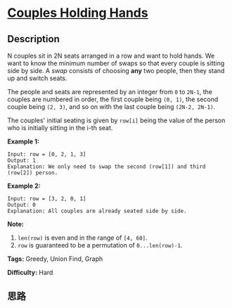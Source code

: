 # [Couples Holding Hands][title]

## Description

N couples sit in 2N seats arranged in a row and want to hold hands. We want to
know the minimum number of swaps so that every couple is sitting side by side.
A _swap_ consists of choosing **any** two people, then they stand up and
switch seats.

The people and seats are represented by an integer from `0` to `2N-1`, the
couples are numbered in order, the first couple being `(0, 1)`, the second
couple being `(2, 3)`, and so on with the last couple being `(2N-2, 2N-1)`.

The couples' initial seating is given by `row[i]` being the value of the
person who is initially sitting in the i-th seat.

**Example 1:**  
            Input: row = [0, 2, 1, 3]    Output: 1    Explanation: We only need to swap the second (row[1]) and third (row[2]) person.    

**Example 2:**  
            Input: row = [3, 2, 0, 1]    Output: 0    Explanation: All couples are already seated side by side.    

**Note:**

  1. `len(row)` is even and in the range of `[4, 60]`.
  2. `row` is guaranteed to be a permutation of `0...len(row)-1`.


**Tags:** Greedy, Union Find, Graph

**Difficulty:** Hard

## 思路

[title]: https://leetcode.com/problems/couples-holding-hands
